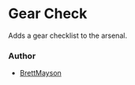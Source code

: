 # Gear Check

Adds a gear checklist to the arsenal.

### Author

- [BrettMayson](https://github.com/BrettMayson)
